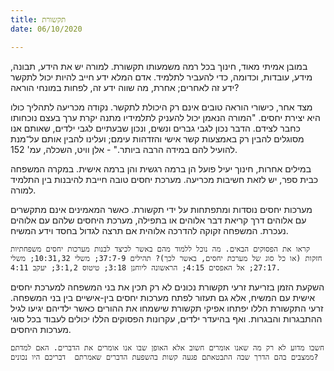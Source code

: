 ```yaml
---
title: תקשורת
date: 06/10/2020

---
```


במובן אמיתי מאוד, חינוך בכל רמה משמעותו תקשורת. למורה יש את הידע, תבונה, מידע, עובדות, וכדומה, כדי להעביר לתלמיד. אדם המלא ידע חייב להיות יכול לתקשר ידע זה לאחרים; אחרת, מה שווה ידע זה, לפחות במונחי הוראה?

מצד אחר, כישורי הוראה טובים אינם רק היכולת לתקשר. נקודה מכריעה לתהליך כולו היא יצירת יחסים. "המורה הנאמן יכול להעניק לתלמידיו מתנה יקרת ערך בעצם נוכחותו כחבר לצידם. הדבר נכון לגבי גברים ונשים, ונכון שבעתיים לגבי ילדים, שאותם אנו מסוגלים להבין רק באמצעות קשר אישי והזדהות עימם; ועלינו להבין אותם על־מנת להועיל להם במידה הרבה ביותר." - אלן וויט, השכלה, עמ' 152.

במילים אחרות, חינוך יעיל פועל הן ברמה רגשית והן ברמה אישית. במקרה המשפחה כבית ספר, יש לזאת חשיבות מכריעה. מערכת יחסים טובה חייבת להיבנות בין התלמיד למורה.

מערכות יחסים נוסדות ומתפתחות על ידי תקשורת. כאשר המאמינים אינם מתקשרים עם אלוהים דרך קריאת  דבר אלוהים או בתפילה, מערכת היחסים שלהם עם אלוהים נעכרת. המשפחה זקוקה להדרכה אלוהית אם תרצה לגדול בחסד וידע המשיח.

`קראו את הפסוקים הבאים. מה נוכל ללמוד מהם באשר לכיצד לבנות מערכות יחסים משפחתיות חזקות (או כל סוג של מערכת יחסים, באשר לכך)? תהילים 37:7-9; משלי 10:31,32; משלי 27:17; אל האפסים 4:15; הראשונה ליוחנן 3:18; טיטוס 3:1,2; יעקב 4:11.`

השקעת הזמן בזריעת זרעי תקשורת נכונים לא רק תכין את בני המשפחה למערכת יחסים אישית עם המשיח, אלא גם תעזור לפתח מערכות יחסים בין-אישיים בין בני המשפחה. זרעי התקשורת הללו יפתחו אפיקי תקשורת שישמחו את ההורים כאשר ילדיהם יגיעו לגיל ההתבגרות והבגרות. ואף בהיעדר ילדים, עקרונות הפסוקים הללו יכולים לעבוד בכל סוגי מערכות היחסים.

`חשבו מדוע לא רק מה שאנו אומרים חשוב אלא האופן שבו אנו אומרים את הדברים. האם למדתם ממצבים בהם הדרך שבה התבטאתם פגעה קשות בהשפעת הדברים שאמרתם  דבריכם היו נכונים?`